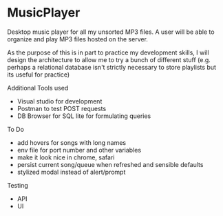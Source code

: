 # MusicPlayer
Desktop music player for all my unsorted MP3 files. A user will be able to organize and play MP3 files hosted on the server.

As the purpose of this is in part to practice my development skills, I will design the architecture to allow me to try a bunch of different stuff (e.g. perhaps a relational database isn't strictly necessary to store playlists but its useful for practice)


Additional Tools used
- Visual studio for development
- Postman to test POST requests
- DB Browser for SQL lite for formulating queries

To Do
- add hovers for songs with long names
- env file for port number and other variables
- make it look nice in chrome, safari
- persist current song/queue when refreshed and sensible defaults
- stylized modal instead of alert/prompt

Testing
- API
- UI